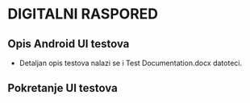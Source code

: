 # DIGITALNI RASPORED 

## Opis Android UI testova

* Detaljan opis testova nalazi se i Test Documentation.docx datoteci.

## Pokretanje UI testova

